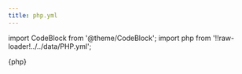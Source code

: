 ```yaml
---
title: php.yml
---
```

import CodeBlock from '@theme/CodeBlock';
import php from '!!raw-loader!../../data/PHP.yml';

<CodeBlock language="yaml">{php}</CodeBlock>


